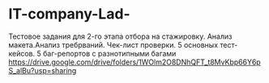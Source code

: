# IT-company-Lad-
Тестовое задания для 2-го этапа отбора на стажировку. Анализ макета.Анализ требрваний. Чек-лист проверки. 5 основных тест-кейсов. 5 баг-репортов с разнотипными багами
https://drive.google.com/drive/folders/1WOlm2O8DNhQFT_t8MvKbp66Y6pS_alBu?usp=sharing
